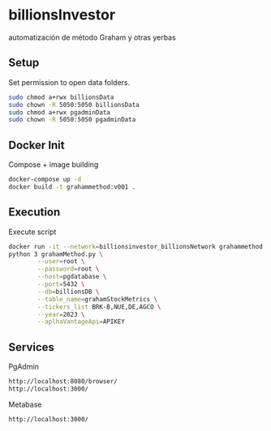 # billionsInvestor
automatización de método Graham y otras yerbas

## Setup

Set permission to open data folders.

```bash
sudo chmod a+rwx billionsData
sudo chown -R 5050:5050 billionsData
sudo chmod a+rwx pgadminData
sudo chown -R 5050:5050 pgadminData
```
## Docker Init

Compose + image building

```bash
docker-compose up -d
docker build -t grahammethod:v001 .
```

## Execution

Execute script

```bash
docker run -it --network=billionsinvestor_billionsNetwork grahammethod:v001 
python 3 grahamMethod.py \
        --user=root \
        --password=root \
        --host=pgdatabase \
        --port=5432 \
        --db=billionsDB \
        --table_name=grahamStockMetrics \
        --tickers_list BRK-B,NUE,DE,AGCO \
        --year=2023 \
        --aplhaVantageApi=APIKEY
```

## Services

PgAdmin
```bash
http://localhost:8080/browser/
http://localhost:3000/

```

Metabase
```bash
http://localhost:3000/

```